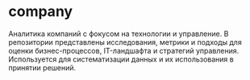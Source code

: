 # company
Аналитика компаний с фокусом на технологии и управление. В репозитории представлены исследования, метрики и подходы для оценки бизнес-процессов, IT-ландшафта и стратегий управления. Используется для систематизации данных и их использования в принятии решений.
